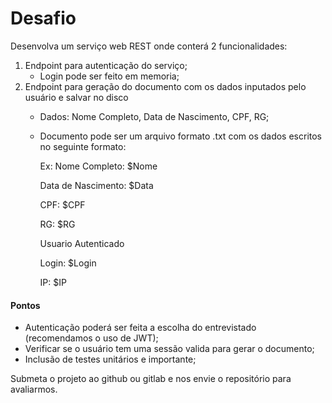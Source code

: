 # Desafio
Desenvolva um serviço web REST onde conterá 2 funcionalidades:

 1. Endpoint para autenticação do serviço;
	- Login pode ser feito em memoria; 
 2. Endpoint para geração do documento com os dados inputados pelo usuário e salvar no disco
	 - Dados: Nome Completo, Data de Nascimento, CPF, RG;
	 - Documento pode ser um arquivo formato .txt com os dados escritos no seguinte formato:

		Ex:
		Nome Completo: $Nome

		Data de Nascimento: $Data

		CPF: $CPF

		RG: $RG

		Usuario Autenticado

		Login: $Login
    
		IP: $IP

#### Pontos

 - Autenticação poderá ser feita a escolha do entrevistado (recomendamos
   o uso de JWT);
 - Verificar se o usuário tem uma sessão valida para gerar o documento;
 - Inclusão de testes unitários e importante;

Submeta o projeto ao github ou gitlab e nos envie o repositório para avaliarmos.
